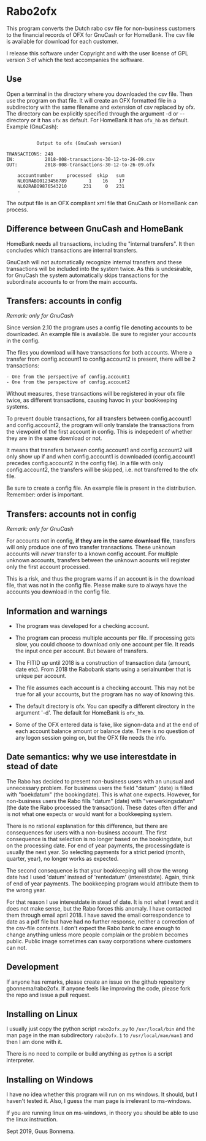 # Rabo2ofx

This program converts the Dutch rabo csv file for non-business
customers to the financial records of OFX for GnuCash or for HomeBank.
The csv file is available for download for each customer.

I release this software under Copyright and with the user license of GPL version 3 of which the 
text accompanies the software.

## Use

Open a terminal in the directory where you downloaded the csv file.
Then use the program on that file. It will create an OFX formatted file
in a subdirectory with the same filename and extension of csv replaced by
ofx. The directory can be explicitly specified through the argument -d or --directory 
or it has `ofx` as default. For HomeBank it has `ofx_hb` as default.
Example (GnuCash):

```

           Output to ofx (GnuCash version)

TRANSACTIONS: 248
IN:           2018-008-transactions-30-12-to-26-09.csv
OUT:          2018-008-transactions-30-12-to-26-09.ofx

	accountnumber     processed  skip   sum
	NL01RABO0123456789        1    16    17
	NL02RABO9876543210      231     0   231
	-
```

The output file is an OFX compliant xml file that GnuCash or HomeBank can process.

## Difference between GnuCash and HomeBank

HomeBank needs all transactions, including the "internal transfers". It then concludes
which transactions are internal transfers. 

GnuCash will not automatically recognize internal transfers and these transactions
will be included into the system twice. As this is undesirable, for GnuCash the system
automatically skips transactions for the subordinate accounts to or from the main accounts.

## Transfers: accounts in config 

*Remark: only for GnuCash*

Since version 2.10 the program uses a config file denoting accounts to be downloaded.
An example file is available. Be sure to register your accounts in the config.

The files you download will have transactions for both accounts. Where a transfer
from config.account1 to config.account2 is present, there will be 2 transactions:

	- One from the perspective of config.account1
	- One from the perspective of config.account2

Without measures, these transactions will be registered in your ofx file twice, as different
transactions, causing havoc in your bookkeeping systems.

To prevent double transactions, for all transfers between config.account1 and config.account2,
the program will only translate the transactions from the viewpoint of the first account in
config. This is indepedent of whether they are in the same download or not.

It means that transfers between config.account1 and config.account2 will only show up if and when
config.account1 is downloaded (config.account1 precedes config.account2 in the config file).
In a file with only config.account2, the transfers will be skipped, i.e. not transferred to the
ofx file.

Be sure to create a config file. An example file is present in the distribution.
Remember: order is important.

## Transfers: accounts not in config 

*Remark: only for GnuCash*

For accounts not in config, **if they are in the same download file**, transfers will only
produce one of two transfer transactions. These unknown accounts will *never* transfer to
a known config account. For multiple unknown accounts, transfers between the unknown acounts
will register only the first account processed.

This is a risk, and thus the program warns if an account is in the download file, that was not
in the config file. Please make sure to always have the accounts you download in the config file.

## Information and warnings

* The program was developed for a checking account.

* The program can process multiple accounts per file. If processing gets slow, you could
  choose to download only one account per file. It reads the input once per account.
  But beware of transfers.

* The FITID up until 2018 is a construction of transaction data (amount, date etc). From 2018 the 
  Rabobank starts using a serialnumber that is unique per account.

* The file assumes each account is a checking account. This may not be true for all
  your accounts, but the program has no way of knowing this. 

* The default directory is ofx. You can specify a different directory in the argument '-d'. The
  default for HomeBank is `ofx_hb`.

* Some of the OFX entered data is fake, like signon-data and at the end of each account balance
  amount or balance date. There is no question of any logon session going on, but the OFX file needs
  the info.

## Date semantics: why we use interestdate in stead of date 

The Rabo has decided to present non-business users with an unusual and unnecessary problem. For business users the
field "datum" (date) is filled with "boekdatum" (the bookingdate). This is what one expects. However, for
non-business users the Rabo fills "datum" (date) with "verwerkingsdatum" (the date the Rabo processed the transaction). 
These dates often differ and is not what one expects or would want for a bookkeeping system.

There is no rational explanation for this difference, but there are consequences for users 
with a non-business account. 
The first consequence is that selection is no longer based on the bookingdate, but 
on the processing date. For end of year payments, the processingdate is usually 
the next year. So selecting payments for a strict period (month, quarter, year), 
no longer works as expected. 

The second consequence is that your bookkeeping will show the wrong date 
had I used 'datum' instead of 'rentedatum' (interestdate).
Again, think of end of year payments. The bookkeeping program would attribute them to the wrong year.

For that reason I use interestdate in stead of date. It is not what I want and it does not make sense, but the 
Rabo forces this anomaly. I have contacted them through email april 2018. 
I have saved the email correspondence to date as a pdf file
but have had no further response, neither a correction of the csv-file contents. I don't 
expect the Rabo bank to care enough to change anything unless more people complain or 
the problem becomes public. Public image sometimes can sway corporations where customers can not.

## Development

If anyone has remarks, please create an issue on the github repository gbonnema/rabo2ofx.
If anyone feels like improving the code, please fork the repo and issue a pull request.

## Installing on Linux

I usually just copy the python script `rabo2ofx.py` to `/usr/local/bin` and the man page in the man
subdirectory `rabo2ofx.1` to `/usr/local/man/man1` and then I am done with it.

There is no need to compile or build anything as `python` is a script interpreter.

## Installing on Windows

I have no idea whether this program will run on ms windows. It should, but I haven't tested it.
Also, I guess the man page is irrelevant to ms-windows.

If you are running linux on ms-windows, in theory you should be able to use the linux instruction.

Sept 2019, Guus Bonnema.
